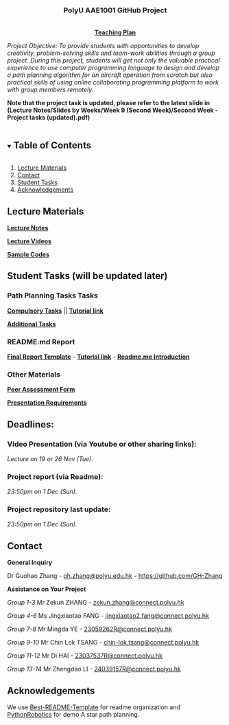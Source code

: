 <p align="center">

  <h3 align="center">PolyU AAE1001 GitHub Project</h3>

  <p align="center">
    <br />
    <a href="AAE1001 - Teaching plan 2023-34 sem.pdf"><strong>Teaching Plan</strong></a>
    <br />
  </p>
</p>

*Project Objective: To provide students with opportunities to develop creativity, problem-solving skills and team-work abilities through a group project. During this project, students will get not only the valuable practical experience to use computer programming language to design and develop a path planning algorithm for an aircraft operation from scratch but also practical skills of using online collaborating programming platform to work with group members remotely.*

**Note that the project task is updated, please refer to the latest slide in (Lecture Notes/Slides by Weeks/Week 9 (Second Week)/Second Week - Project tasks (updated).pdf)**

<!-- TABLE OF CONTENTS -->
<details open="open">
  <summary><h2 style="display: inline-block">Table of Contents</h2></summary>
  <ol>
    <li>
      <a href="#lecture-materials">Lecture Materials</a>
    </li>
    <li>
      <a href="#contact">Contact</a>
    </li>
    <li>
      <a href="#student-tasks">Student Tasks</a>
    </li>
    <li>
      <a href="#acknowledgements">Acknowledgements</a>
    </li>    
  </ol>
</details>



<!-- Lecture Materials -->
## Lecture Materials
<a href="Lecture%20Notes/"><strong>Lecture Notes</strong></a>

<a href="Lecture%20Videos/"><strong>Lecture Videos</strong></a>

<a href="Sample%20Codes/"><strong>Sample Codes</strong></a>

<!-- Student Tasks -->
## Student Tasks (will be updated later)

### Path Planning Tasks Tasks

<a href="Lecture Notes/Slides by Topics/Compulsory Tasks.pdf"><strong>Compulsory Tasks</strong></a> || <strong>[Tutorial link](https://youtu.be/hmlWX5OEs5U)</strong>

<a href="Lecture Notes/Slides by Topics/Additional Tasks.pdf"><strong>Additional Tasks</strong></a>

### README.md Report

<a href="Lecture Notes/Slides by Topics/Report template .pdf"><strong>Final Report Template</strong></a>  -  <strong>[Tutorial link](https://www.youtube.com/watch?v=ECuqb5Tv9qI)</strong>  -  **<a href="Lecture Notes/Slides by Topics/Creating a README in GitHub.pdf"><strong>Readme.me Introduction</strong></a>**

### Other Materials

<a href="Peer review_AAE2004.pdf"><strong>Peer Assessment Form</strong></a>

<a href="Lecture Notes/Slides by Topics/Presentation Requirements.pdf"><strong>Presentation Requirements</strong></a>

<!-- CONTACT -->
## Deadlines:

### Video Presentation (via Youtube or other sharing links): 
*Lecture on 19 or 26 Nov (Tue).*

### Project report (via Readme): 
*23:50pm on 1 Dec (Sun).*

### Project repository last update: 
*23:50pm on 1 Dec (Sun).*

## Contact

**General Inquiry**


Dr Guohao Zhang -  gh.zhang@polyu.edu.hk - https://github.com/GH-Zhang


**Assistance on Your Project**

*Group 1-3*
Mr Zekun ZHANG - zekun.zhang@connect.polyu.hk

*Group 4-6*
Ms Jingxiaotao FANG - jingxiaotao2.fang@connect.polyu.hk

*Group 7-8*
Mr Mingda YE - 23059262R@connect.polyu.hk

*Group 9-10*
Mr Chin Lok TSANG - chin-lok.tsang@connect.polyu.hk

*Group 11-12*
Mr Di HAI - 23037537R@connect.polyu.hk

*Group 13-14*
Mr Zhengdao LI - 24039157R@connect.polyu.hk

## Acknowledgements
We use [Best-README-Template](https://github.com/othneildrew/Best-README-Template) for readme organization and [PythonRobotics](https://github.com/AtsushiSakai/PythonRobotics) for demo A star path planning.




